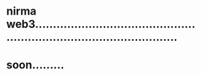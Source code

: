 # nirma web3.............................................................................................
# soon.........
